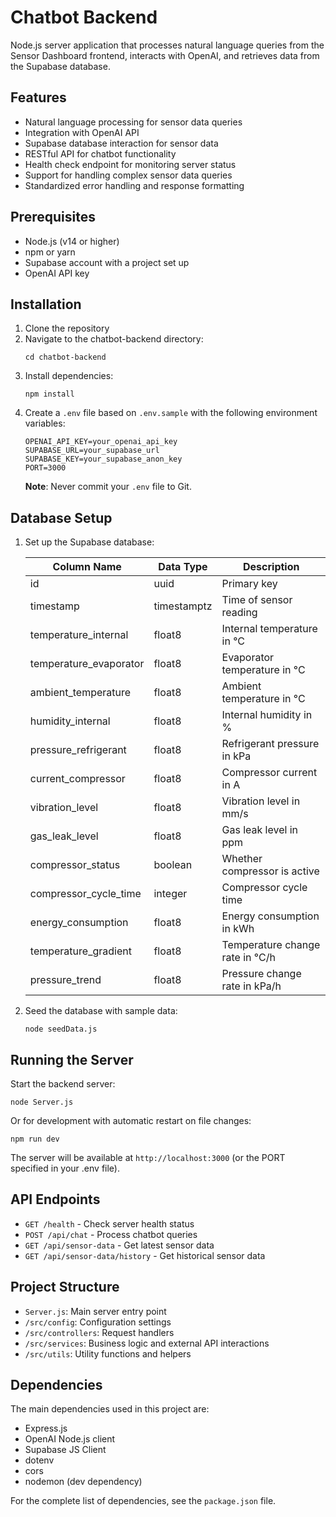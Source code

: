 # Chatbot Backend

Node.js server application that processes natural language queries from the Sensor Dashboard frontend, interacts with OpenAI, and retrieves data from the Supabase database.

## Features

- Natural language processing for sensor data queries
- Integration with OpenAI API
- Supabase database interaction for sensor data
- RESTful API for chatbot functionality
- Health check endpoint for monitoring server status
- Support for handling complex sensor data queries
- Standardized error handling and response formatting

## Prerequisites

- Node.js (v14 or higher)
- npm or yarn
- Supabase account with a project set up
- OpenAI API key

## Installation

1. Clone the repository
2. Navigate to the chatbot-backend directory:
   ```
   cd chatbot-backend
   ```
3. Install dependencies:
   ```
   npm install
   ```
4. Create a `.env` file based on `.env.sample` with the following environment variables:
   ```
   OPENAI_API_KEY=your_openai_api_key
   SUPABASE_URL=your_supabase_url
   SUPABASE_KEY=your_supabase_anon_key
   PORT=3000
   ```
   **Note**: Never commit your `.env` file to Git.

## Database Setup

1. Set up the Supabase database:

   | Column Name            | Data Type   | Description                     |
   | ---------------------- | ----------- | ------------------------------- |
   | id                     | uuid        | Primary key                     |
   | timestamp              | timestamptz | Time of sensor reading          |
   | temperature_internal   | float8      | Internal temperature in °C      |
   | temperature_evaporator | float8      | Evaporator temperature in °C    |
   | ambient_temperature    | float8      | Ambient temperature in °C       |
   | humidity_internal      | float8      | Internal humidity in %          |
   | pressure_refrigerant   | float8      | Refrigerant pressure in kPa     |
   | current_compressor     | float8      | Compressor current in A         |
   | vibration_level        | float8      | Vibration level in mm/s         |
   | gas_leak_level         | float8      | Gas leak level in ppm           |
   | compressor_status      | boolean     | Whether compressor is active    |
   | compressor_cycle_time  | integer     | Compressor cycle time           |
   | energy_consumption     | float8      | Energy consumption in kWh       |
   | temperature_gradient   | float8      | Temperature change rate in °C/h |
   | pressure_trend         | float8      | Pressure change rate in kPa/h   |

2. Seed the database with sample data:
   ```
   node seedData.js
   ```

## Running the Server

Start the backend server:

```
node Server.js
```

Or for development with automatic restart on file changes:

```
npm run dev
```

The server will be available at `http://localhost:3000` (or the PORT specified in your .env file).

## API Endpoints

- `GET /health` - Check server health status
- `POST /api/chat` - Process chatbot queries
- `GET /api/sensor-data` - Get latest sensor data
- `GET /api/sensor-data/history` - Get historical sensor data

## Project Structure

- `Server.js`: Main server entry point
- `/src/config`: Configuration settings
- `/src/controllers`: Request handlers
- `/src/services`: Business logic and external API interactions
- `/src/utils`: Utility functions and helpers

## Dependencies

The main dependencies used in this project are:

- Express.js
- OpenAI Node.js client
- Supabase JS Client
- dotenv
- cors
- nodemon (dev dependency)

For the complete list of dependencies, see the `package.json` file.
